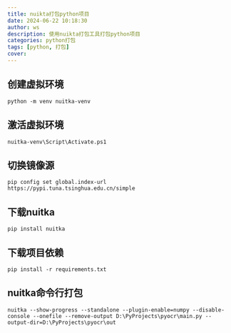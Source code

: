 ```yaml
---
title: nuikta打包python项目
date: 2024-06-22 10:18:30
author: ws
description: 使用nuikta打包工具打包python项目
categories: python打包
tags: [python, 打包]
cover:
---
```

## 创建虚拟环境
`python -m venv nuitka-venv`
## 激活虚拟环境
`nuitka-venv\Script\Activate.ps1`
## 切换镜像源
`pip config set global.index-url https://pypi.tuna.tsinghua.edu.cn/simple`
## 下载nuitka
`pip install nuitka`
## 下载项目依赖
`pip install -r requirements.txt`
## nuitka命令行打包
`nuitka --show-progress --standalone --plugin-enable=numpy --disable-console --onefile --remove-output D:\PyProjects\pyocr\main.py --output-dir=D:\PyProjects\pyocr\out`
